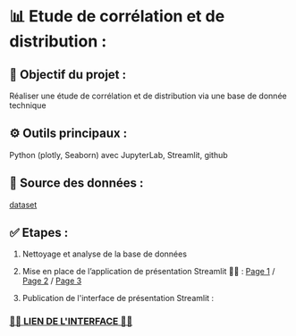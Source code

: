 # 📊 Etude de corrélation et de distribution :

## 🎯 Objectif du projet :

Réaliser une étude de corrélation et de distribution via une base de donnée technique

## ⚙️ Outils principaux : 
Python (plotly, Seaborn) avec JupyterLab, Streamlit, github 

## 🚗 Source des données :  
[dataset](https://raw.githubusercontent.com/murpi/wilddata/master/quests/cars.csv)

## ✅ Etapes :

1) Nettoyage et analyse de la base de données

2) Mise en place de l’application de présentation Streamlit 👨‍💻  : [Page 1](https://github.com/CamilleMagnette/dataset_voitures/blob/main/Presentation_du_projet.py) / [Page 2](https://github.com/CamilleMagnette/dataset_voitures/blob/main/pages/Correlations.py) / [Page 3](https://github.com/CamilleMagnette/dataset_voitures/blob/main/pages/Distribution.py)

3) Publication de l'interface de présentation Streamlit :

### [🌸🌸 **LIEN DE L'INTERFACE** 🌸🌸](https://camillemagnette-dataset-voitures-presentation-du-projet-qdp9qu.streamlit.app/)
